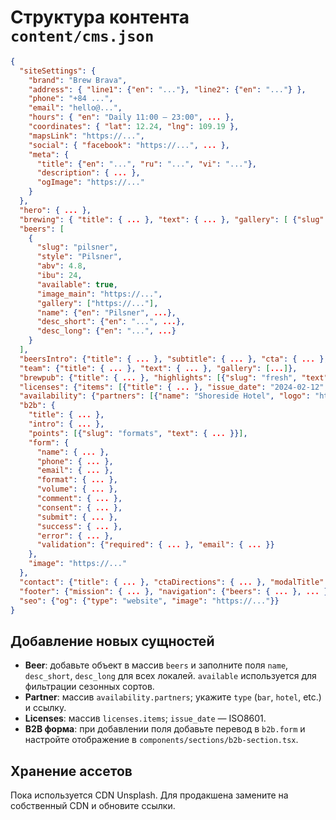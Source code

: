 # Структура контента `content/cms.json`

```json
{
  "siteSettings": {
    "brand": "Brew Brava",
    "address": { "line1": {"en": "..."}, "line2": {"en": "..."} },
    "phone": "+84 ...",
    "email": "hello@...",
    "hours": { "en": "Daily 11:00 – 23:00", ... },
    "coordinates": { "lat": 12.24, "lng": 109.19 },
    "mapsLink": "https://...",
    "social": { "facebook": "https://...", ... },
    "meta": {
      "title": {"en": "...", "ru": "...", "vi": "..."},
      "description": { ... },
      "ogImage": "https://..."
    }
  },
  "hero": { ... },
  "brewing": { "title": { ... }, "text": { ... }, "gallery": [ {"slug": "malt", "image": "https://...", "caption": { ... }} ] },
  "beers": [
    {
      "slug": "pilsner",
      "style": "Pilsner",
      "abv": 4.8,
      "ibu": 24,
      "available": true,
      "image_main": "https://...",
      "gallery": ["https://..."],
      "name": {"en": "Pilsner", ...},
      "desc_short": {"en": "...", ...},
      "desc_long": {"en": "...", ...}
    }
  ],
  "beersIntro": {"title": { ... }, "subtitle": { ... }, "cta": { ... }, "footer": { ... }},
  "team": {"title": { ... }, "text": { ... }, "gallery": [...]},
  "brewpub": {"title": { ... }, "highlights": [{"slug": "fresh", "text": { ... }}], "image": "https://..."},
  "licenses": {"items": [{"title": { ... }, "issue_date": "2024-02-12", "image": "https://..."}]},
  "availability": {"partners": [{"name": "Shoreside Hotel", "logo": "https://..."}], "fallback": { ... }},
  "b2b": {
    "title": { ... },
    "intro": { ... },
    "points": [{"slug": "formats", "text": { ... }}],
    "form": {
      "name": { ... },
      "phone": { ... },
      "email": { ... },
      "format": { ... },
      "volume": { ... },
      "comment": { ... },
      "consent": { ... },
      "submit": { ... },
      "success": { ... },
      "error": { ... },
      "validation": {"required": { ... }, "email": { ... }}
    },
    "image": "https://..."
  },
  "contact": {"title": { ... }, "ctaDirections": { ... }, "modalTitle": { ... }, "modalText": { ... }},
  "footer": {"mission": { ... }, "navigation": {"beers": { ... }, ... }, "privacy": { ... }, "terms": { ... }, "copyright": { ... }},
  "seo": {"og": {"type": "website", "image": "https://..."}}
}
```

## Добавление новых сущностей
- **Beer**: добавьте объект в массив `beers` и заполните поля `name`, `desc_short`, `desc_long` для всех локалей. `available` используется для фильтрации сезонных сортов.
- **Partner**: массив `availability.partners`; укажите `type` (`bar`, `hotel`, etc.) и ссылку.
- **Licenses**: массив `licenses.items`; `issue_date` — ISO8601.
- **B2B форма**: при добавлении поля добавьте перевод в `b2b.form` и настройте отображение в `components/sections/b2b-section.tsx`.

## Хранение ассетов
Пока используется CDN Unsplash. Для продакшена замените на собственный CDN и обновите ссылки.
